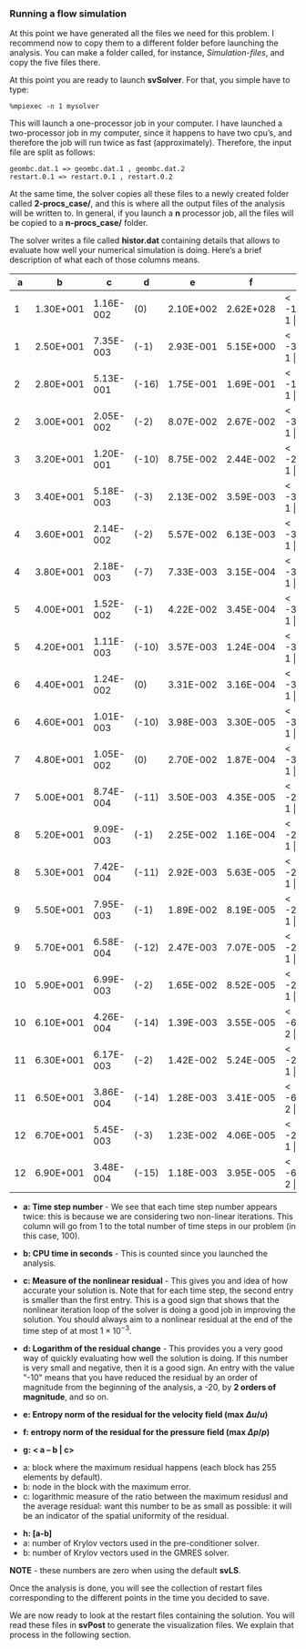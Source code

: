 ### Running a flow simulation

At this point we have generated all the files we need for this problem. I recommend now to copy them to a different folder before launching the analysis. You can make a folder called, for instance, _Simulation-files_, and copy the five files there.

At this point you are ready to launch **svSolver**. For that, you simple have to type:

~~~
%mpiexec -n 1 mysolver
~~~

This will launch a one-processor job in your computer. I have launched a two-processor job in my computer, since it happens to have two cpu’s, and therefore the job will run twice as fast (approximately). Therefore, the input file are split as follows: 

~~~
geombc.dat.1 => geombc.dat.1 , geombc.dat.2
restart.0.1 => restart.0.1 , restart.0.2
~~~

At the same time, the solver copies all these files to a newly created folder called **2-procs_case/**, and this is where all the output files of the analysis will be written to. In general, if you launch a **n** processor job, all the files will be copied to a **n-procs_case/** folder.

The solver writes a file called **histor.dat** containing details that allows to evaluate how well your numerical simulation is doing. Here’s a brief description of what each of those columns means.

<table class='table borderless' id="solverTable">
<thead>
<tr>
  <th>a</th>
  <th>b</th>
  <th>c</th>
  <th>d</th>
  <th>e</th>  
  <th>f</th>  
  <th>g</th>  
  <th>h</th>  
</tr>
</thead>
<tr>
<td> 1 </td>
<td> 1.30E+001 </td>
<td> 1.16E-002 </td>
<td> (0) </td>
<td> 2.10E+002 </td>
<td> 2.62E+028 </td>
<td> < -10474 1 | 15 > </td>
<td> [199-190] </td>
</tr>

<tr>
<td> 1 </td>
<td> 2.50E+001 </td>
<td> 7.35E-003 </td>
<td> (-1) </td>
<td> 2.93E-001 </td>
<td> 5.15E+000 </td>
<td> < -3237 1 | 13> </td>
<td> [117-200] </td>
</tr>

<tr>
<td> 2 </td>
<td> 2.80E+001 </td>
<td> 5.13E-001 </td>
<td> (-16) </td>
<td> 1.75E-001 </td>
<td> 1.69E-001 </td>
<td> < -1357 1 | 5> </td>
<td> [63-1] </td>
</tr>

<tr>
<td> 2 </td>
<td> 3.00E+001 </td>
<td> 2.05E-002 </td>
<td> (-2) </td>
<td> 8.07E-002 </td>
<td> 2.67E-002 </td>
<td> < -3286 1 | 11> </td>
<td> [21-13] </td>
</tr>

<tr>
<td> 3 </td>
<td> 3.20E+001 </td>
<td> 1.20E-001 </td>
<td> (-10) </td>
<td> 8.75E-002 </td>
<td> 2.44E-002 </td>
<td> < -2342 1 | 7> </td>
<td> [36-1] </td>
</tr>

<tr>
<td> 3 </td>
<td> 3.40E+001 </td>
<td> 5.18E-003 </td>
<td> (-3) </td>
<td> 2.13E-002 </td>
<td> 3.59E-003 </td>
<td> < -3277 1 | 10> </td>
<td> [6-6] </td>
</tr>

<tr>
<td> 4 </td>
<td> 3.60E+001 </td>
<td> 2.14E-002 </td>
<td> (-2) </td>
<td> 5.57E-002 </td>
<td> 6.13E-003 </td>
<td> < -3146 1 | 9> </td>
<td> [24-2] </td>
</tr>

<tr>
<td> 4 </td>
<td> 3.80E+001 </td>
<td> 2.18E-003 </td>
<td> (-7) </td>
<td> 7.33E-003 </td>
<td> 3.15E-004 </td>
<td> < -3233 1 | 11> </td>
<td> [9-5] </td>
</tr>

<tr>
<td> 5 </td>
<td> 4.00E+001 </td>
<td> 1.52E-002 </td>
<td> (-1) </td>
<td> 4.22E-002 </td>
<td> 3.45E-004 </td>
<td> < -3141 1 | 10> </td>
<td> [27-3] </td>
</tr>

<tr>
<td> 5 </td>
<td> 4.20E+001 </td>
<td> 1.11E-003 </td>
<td> (-10) </td>
<td> 3.57E-003 </td>
<td> 1.24E-004 </td>
<td> < -3237 1 | 12> </td>
<td> [7-5] </td>
</tr>

<tr>
<td> 6 </td>
<td> 4.40E+001 </td>
<td> 1.24E-002 </td>
<td> (0) </td>
<td> 3.31E-002 </td>
<td> 3.16E-004 </td>
<td> < -3024 1 | 10> </td>
<td> [16-2] </td>
</tr>

<tr>
<td> 6 </td>
<td> 4.60E+001 </td>
<td> 1.01E-003 </td>
<td> (-10) </td>
<td> 3.98E-003 </td>
<td> 3.30E-005 </td>
<td> < -3220 1 | 11> </td>
<td> [6-5] </td>
</tr>

<tr>
<td> 7 </td>
<td> 4.80E+001 </td>
<td> 1.05E-002 </td>
<td> (0) </td>
<td> 2.70E-002 </td>
<td> 1.87E-004 </td>
<td> < -3019 1 | 10> </td>
<td> [8-2] </td>
</tr>

<tr>
<td> 7 </td>
<td> 5.00E+001 </td>
<td> 8.74E-004 </td>
<td> (-11) </td>
<td> 3.50E-003 </td>
<td> 4.35E-005 </td>
<td> < -2993 1 | 11> </td>
<td> [5-5] </td>
</tr>

<tr>
<td> 8 </td>
<td> 5.20E+001 </td>
<td> 9.09E-003 </td>
<td> (-1) </td>
<td> 2.25E-002 </td>
<td> 1.16E-004 </td>
<td> < -2993 1 | 10> </td>
<td> [8-2] </td>
</tr>

<tr>
<td> 8 </td>
<td> 5.30E+001 </td>
<td> 7.42E-004 </td>
<td> (-11) </td>
<td> 2.92E-003 </td>
<td> 5.63E-005 </td>
<td> < -2871 1 | 12> </td>
<td> [5-5] </td>
</tr>

<tr>
<td> 9 </td>
<td> 5.50E+001 </td>
<td> 7.95E-003 </td>
<td> (-1) </td>
<td> 1.89E-002 </td>
<td> 8.19E-005 </td>
<td> < -2876 1 | 10> </td>
<td> [7-2] </td>
</tr>

<tr>
<td> 9 </td>
<td> 5.70E+001 </td>
<td> 6.58E-004 </td>
<td> (-12) </td>
<td> 2.47E-003 </td>
<td> 7.07E-005 </td>
<td> < -2850 1 | 12> </td>
<td> [7-5] </td>
</tr>

<tr>
<td> 10 </td>
<td> 5.90E+001 </td>
<td> 6.99E-003 </td>
<td> (-2) </td>
<td> 1.65E-002 </td>
<td> 8.52E-005 </td>
<td> < -2871 1 | 10> </td>
<td> [11-3] </td>
</tr>

<tr>
<td> 10 </td>
<td> 6.10E+001 </td>
<td> 4.26E-004 </td>
<td> (-14) </td>
<td> 1.39E-003 </td>
<td> 3.55E-005 </td>
<td> < -6284 2 | 11> </td>
<td> [7-5] </td>
</tr>

<tr>
<td> 11 </td>
<td> 6.30E+001 </td>
<td> 6.17E-003 </td>
<td> (-2) </td>
<td> 1.42E-002 </td>
<td> 5.24E-005 </td>
<td> < -2845 1 | 10> </td>
<td> [6-3] </td>
</tr>

<tr>
<td> 11 </td>
<td> 6.50E+001 </td>
<td> 3.86E-004 </td>
<td> (-14) </td>
<td> 1.28E-003 </td>
<td> 3.41E-005 </td>
<td> < -6284 2 | 11> </td>
<td> [8-5] </td>
</tr>

<tr>
<td> 12 </td>
<td> 6.70E+001 </td>
<td> 5.45E-003 </td>
<td> (-3) </td>
<td> 1.23E-002 </td>
<td> 4.06E-005 </td>
<td> < -2728 1 | 10> </td>
<td> [7-3] </td>
</tr>

<tr>
<td> 12 </td>
<td> 6.90E+001 </td>
<td> 3.48E-004 </td>
<td> (-15) </td>
<td> 1.18E-003 </td>
<td> 3.95E-005 </td>
<td> < -6284 2 | 11> </td>
<td> [9-6] </td>
</tr>
</table>

- **a: Time step number** - We see that each time step number appears twice: this is because we are considering two non-linear iterations. This column will go from 1 to the total number of time steps in our problem (in this case, 100). 

- **b: CPU time in seconds** - This is counted since you launched the analysis.

- **c: Measure of the nonlinear residual** - This gives you and idea of how accurate your solution is. Note that for each time step, the second entry is smaller than the first entry. This is a good sign that shows that the nonlinear iteration loop of the solver is doing a good job in improving the solution. You should always aim to a nonlinear residual at the end of the time step of at most $1\times10^{-3}$.

- **d: Logarithm of the residual change** - This provides you a very good way of quickly evaluating how well the solution is doing. If this number is very small and negative, then it is a good sign. An entry with the value "-10" means that you have reduced the residual by an order of magnitude from the beginning of the analysis, a -20, by **2 orders of magnitude**, and so on. 

- **e: Entropy norm of the residual for the velocity field (max $\Delta u/ u$)**

- **f: entropy norm of the residual for the pressure field (max $\Delta p/ p$)**

- **g: < a – b | c>**
+ a: block where the maximum residual happens (each block has 255 elements by default).
+ b: node in the block with the maximum error.
+ c: logarithmic measure of the ratio between the maximum residusl and the average residual: want this number to be as small as possible: it will be an
indicator of the spatial uniformity of the residual.

- **h: [a-b]** 
- a: number of Krylov vectors used in the pre-conditioner solver. 
- b: number of Krylov vectors used in the GMRES solver.

**NOTE** - these numbers are zero when using the default **svLS**.

Once the analysis is done, you will see the collection of restart files corresponding to the different points in the time you decided to save. 

We are now ready to look at the restart files containing the solution. You will read these files in **svPost** to generate the visualization files. We explain that process in the following section.


